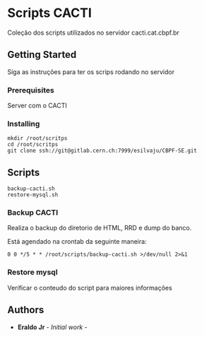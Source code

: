 # Scripts CACTI

Coleção dos scripts utilizados no servidor cacti.cat.cbpf.br

## Getting Started

Siga as instruções para ter os scrips rodando no servidor

### Prerequisites

Server com o CACTI

### Installing
```
mkdir /root/scritps
cd /root/scritps
git clone ssh://git@gitlab.cern.ch:7999/esilvaju/CBPF-SE.git
```
## Scripts
```
backup-cacti.sh
restore-mysql.sh
```

### Backup CACTI
Realiza o backup do diretorio de HTML, RRD e dump do banco.

Está agendado na crontab da seguinte maneira:
```
0 0 */5 * * /root/scripts/backup-cacti.sh >/dev/null 2>&1
```
### Restore mysql
Verificar o conteudo do script para maiores informações



## Authors

* **Eraldo Jr** - *Initial work* -
